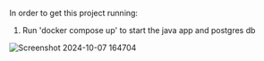 In order to get this project running:

1. Run 'docker compose up' to start the java app and postgres db

![Screenshot 2024-10-07 164704](https://github.com/user-attachments/assets/8d404bc5-fb14-483d-b5fa-50d56198048c)
